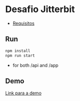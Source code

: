 # Desafio Jitterbit

- [Requisitos](./requirements.md)

## Run

```bash
npm install
npm run start
```

- for both /api and /app

## Demo

[Link para a demo](https://www.loom.com/share/8a0c12faaa55478dae37c4066fc927ba)
